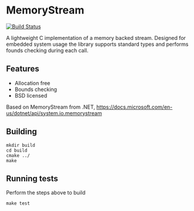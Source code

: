 # MemoryStream

[![Build Status](https://travis-ci.org/chmorgan/memorystream.svg?branch=master)](https://travis-ci.org/chmorgan/memorystream)

A lightweight C implementation of a memory backed stream. Designed for embedded system usage the library
supports standard types and performs founds checking during each call.

## Features
* Allocation free
* Bounds checking
* BSD licensed

Based on MemoryStream from .NET, https://docs.microsoft.com/en-us/dotnet/api/system.io.memorystream


## Building

```
mkdir build
cd build
cmake ../
make
```

## Running tests
Perform the steps above to build

```
make test
```
